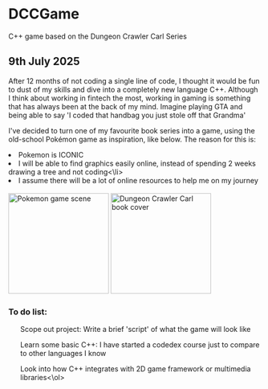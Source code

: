# DCCGame
C++ game based on the Dungeon Crawler Carl Series

<h2>9th July 2025</h2>

After 12 months of not coding a single line of code, I thought it would be fun to dust of my skills and dive into a completely new language C++. Although I think about working in fintech the most, working in gaming is something that has always been at the back of my mind. Imagine playing GTA and being able to say 'I coded that handbag you just stole off that Grandma' 

I've decided to turn one of my favourite book series into a game, using the old-school Pokémon game as inspiration, like below. The reason for this is: 
<li>Pokemon is ICONIC</li>
<li>I will be able to find graphics easily online, instead of spending 2 weeks drawing a tree and not coding<\li>
<li>I assume there will be a lot of online resources to help me on my journey</li>
  <br>
<img src="https://i.redd.it/youddpmwkvba1.jpg" alt="Pokemon game scene" width="200">
<img src="https://m.media-amazon.com/images/I/81EENArWHmL.jpg" alt="Dungeon Crawler Carl book cover" width="200">


<h3>To do list:</h3>

<ol>Scope out project: Write a brief 'script' of what the game will look like</ol>
<ol>Learn some basic C++: I have started a codedex course just to compare to other languages I know</ol>
<ol>Look into how C++ integrates with 2D game framework or multimedia libraries<\ol>
